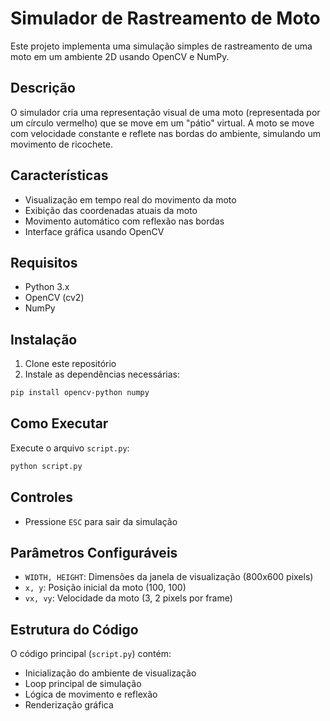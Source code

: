 # Simulador de Rastreamento de Moto

Este projeto implementa uma simulação simples de rastreamento de uma moto em um ambiente 2D usando OpenCV e NumPy.

## Descrição

O simulador cria uma representação visual de uma moto (representada por um círculo vermelho) que se move em um "pátio" virtual. A moto se move com velocidade constante e reflete nas bordas do ambiente, simulando um movimento de ricochete.

## Características

- Visualização em tempo real do movimento da moto
- Exibição das coordenadas atuais da moto
- Movimento automático com reflexão nas bordas
- Interface gráfica usando OpenCV

## Requisitos

- Python 3.x
- OpenCV (cv2)
- NumPy

## Instalação

1. Clone este repositório
2. Instale as dependências necessárias:

```bash
pip install opencv-python numpy
```

## Como Executar

Execute o arquivo `script.py`:

```bash
python script.py
```

## Controles

- Pressione `ESC` para sair da simulação

## Parâmetros Configuráveis

- `WIDTH, HEIGHT`: Dimensões da janela de visualização (800x600 pixels)
- `x, y`: Posição inicial da moto (100, 100)
- `vx, vy`: Velocidade da moto (3, 2 pixels por frame)

## Estrutura do Código

O código principal (`script.py`) contém:

- Inicialização do ambiente de visualização
- Loop principal de simulação
- Lógica de movimento e reflexão
- Renderização gráfica
